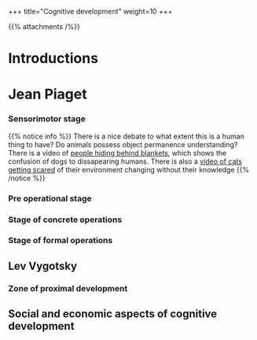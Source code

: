 +++
title="Cognitive development"
weight=10
+++

{{% attachments /%}}

# Introductions

# Jean Piaget

### Sensorimotor stage

{{% notice info %}}
There is a nice debate to what extent this is a human thing to have? Do animals possess object permanence understanding? There is a video of [people hiding behind blankets](https://www.youtube.com/watch?v=C0hETFY67F0), which shows the confusion of dogs to dissapearing humans. There is also a [video of cats getting scared](https://www.youtube.com/watch?v=pXv44YL_Gio) of their environment changing without their knowledge 
{{% /notice %}}

### Pre operational stage

### Stage of concrete operations

### Stage of formal operations 

## Lev Vygotsky

### Zone of proximal development

## Social and economic aspects of cognitive development